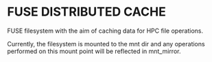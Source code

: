 # FUSE DISTRIBUTED CACHE

FUSE filesystem with the aim of caching data for HPC file operations.

Currently, the filesystem is mounted to the mnt dir and any operations performed on this mount point will be reflected in mnt_mirror.
